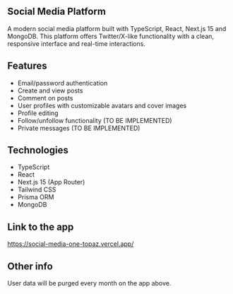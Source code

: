 ## Social Media Platform

A modern social media platform built with TypeScript, React, Next.js 15 and MongoDB. This platform offers Twitter/X-like functionality with a clean, responsive interface and real-time interactions.


## Features

- Email/password authentication
- Create and view posts
- Comment on posts
- User profiles with customizable avatars and cover images
- Profile editing
- Follow/unfollow functionality (TO BE IMPLEMENTED)
- Private messages (TO BE IMPLEMENTED)


## Technologies

- TypeScript
- React
- Next.js 15 (App Router)
- Tailwind CSS
- Prisma ORM
- MongoDB


## Link to the app

https://social-media-one-topaz.vercel.app/


## Other info

User data will be purged every month on the app above.
